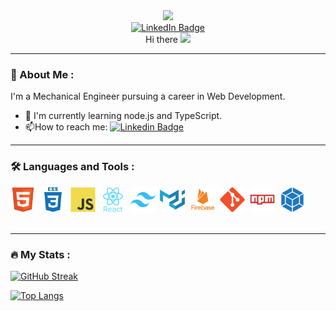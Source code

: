 <!-- ### Hi there 👋 -->

<div id="header" align="center">
  <img src="https://media.giphy.com/media/v1.Y2lkPTc5MGI3NjExcXI4dGpvbjRlMW4wYXZwbGoxZXl3cnJiaTdhZTlzYWkxdXJmdnlhaCZlcD12MV9pbnRlcm5hbF9naWZfYnlfaWQmY3Q9cw/1NYkJ0wTvncdXV5dN5/giphy.gif" width="100"/>
<div>
   <a href="www.linkedin.com/in/matheus-rodrigues-ba4031161">
    <img src="https://img.shields.io/badge/LinkedIn-blue?style=for-the-badge&logo=linkedin&logoColor=white" alt="LinkedIn Badge"/>
  </a>
</div
  <h1>
  Hi there
  <img src="https://media.giphy.com/media/hvRJCLFzcasrR4ia7z/giphy.gif" width="30px"/>
</h1>
</div>


---
### 🚀 About Me :
I'm a Mechanical Engineer pursuing a career in Web Development.
 - :seedling: I'm currently learning node.js and TypeScript.
- :mailbox:How to reach me: [![Linkedin Badge](https://img.shields.io/badge/-rmath-blue?style=flat&logo=Linkedin&logoColor=white)](www.linkedin.com/in/matheus-rodrigues-ba4031161)



---

### :hammer_and_wrench: Languages and Tools :
<div>
  <img src="https://github.com/devicons/devicon/blob/master/icons/html5/html5-original.svg" title="HTML5" alt="HTML" width="40" height="40"/>&nbsp;
  <img src="https://github.com/devicons/devicon/blob/master/icons/css3/css3-plain-wordmark.svg"  title="CSS3" alt="CSS" width="40" height="40"/>&nbsp;
  <img src="https://github.com/devicons/devicon/blob/master/icons/javascript/javascript-original.svg" title="JavaScript" alt="JavaScript" width="40" height="40"/>&nbsp;
  <img src="https://github.com/devicons/devicon/blob/master/icons/react/react-original-wordmark.svg" title="React" alt="React" width="40" height="40"/>&nbsp;
  <img src="https://github.com/devicons/devicon/blob/master/icons/tailwindcss/tailwindcss-plain.svg" title="Tailwind" **alt="TailwindCSS" width="40" height="40"/>&nbsp;
  <img src="https://github.com/devicons/devicon/blob/master/icons/materialui/materialui-original.svg" title="Material UI" alt="Material UI" width="40" height="40"/>&nbsp;
  <img src="https://github.com/devicons/devicon/blob/master/icons/firebase/firebase-plain-wordmark.svg" title="Firebase" alt="Firebase" width="40" height="40"/>&nbsp;
  <img src="https://github.com/devicons/devicon/blob/master/icons/git/git-plain.svg" title="Git" **alt="Git" width="40" height="40"/>&nbsp;
  <img src="https://github.com/devicons/devicon/blob/master/icons/npm/npm-original-wordmark.svg" title="npm" **alt="npm" width="40" height="40"/>&nbsp;
  <img src="https://github.com/devicons/devicon/blob/master/icons/webpack/webpack-plain.svg" title="Webpack" **alt="Webpack" width="40" height="40"/>&nbsp;
</div>&nbsp;

---

### :fire: My Stats :
[![GitHub Streak](http://github-readme-streak-stats.herokuapp.com?user=rmathr&theme=dark&background=000000)](https://git.io/streak-stats)

[![Top Langs](https://github-readme-stats.vercel.app/api/top-langs/?username=rmathr&layout=compact&theme=vision-friendly-dark)](https://github.com/anuraghazra/github-readme-stats)
<!--
**rmathr/rmathr** is a ✨ _special_ ✨ repository because its `README.md` (this file) appears on your GitHub profile.

Here are some ideas to get you started:

- 🔭 I’m currently working on ...
- 🌱 I’m currently learning ...
- 👯 I’m looking to collaborate on ...
- 🤔 I’m looking for help with ...
- 💬 Ask me about ...
- 📫 How to reach me: ...
- 😄 Pronouns: ...
- ⚡ Fun fact: ...
-->
